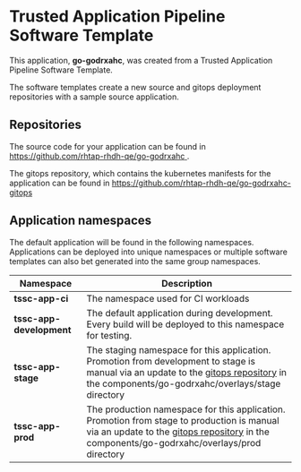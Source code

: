 # Trusted Application Pipeline Software Template

This application, **go-godrxahc**, was created from a Trusted Application Pipeline Software Template.

The software templates create a new source and gitops deployment repositories with a sample source application. 

## Repositories

The source code for your application can be found in [https://github.com/rhtap-rhdh-qe/go-godrxahc ](https://github.com/rhtap-rhdh-qe/go-godrxahc ).
 
The gitops repository, which contains the kubernetes manifests for the application can be found in 
[https://github.com/rhtap-rhdh-qe/go-godrxahc-gitops ](https://github.com/rhtap-rhdh-qe/go-godrxahc-gitops ) 

## Application namespaces 

The default application will be found in the following namespaces. Applications can be deployed into unique namespaces or multiple software templates can also bet generated into the same group namespaces.  

|  Namespace   |  Description   |  
| -------- | -------- |
| **tssc-app-ci** | The namespace used for CI workloads |
| **tssc-app-development** | The default application during development. Every build will be deployed to this namespace for testing. |
| **tssc-app-stage** | The staging namespace for this application. Promotion from development to stage is manual via an update to the [gitops repository](https://github.com/rhtap-rhdh-qe/go-godrxahc-gitops ) in the components/go-godrxahc/overlays/stage directory |
| **tssc-app-prod** | The production namespace for this application. Promotion from stage to production is manual via an update to the [gitops repository](https://github.com/rhtap-rhdh-qe/go-godrxahc-gitops ) in the components/go-godrxahc/overlays/prod directory |